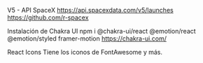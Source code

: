 
V5 - API SpaceX
https://api.spacexdata.com/v5/launches
https://github.com/r-spacex

Instalación de Chakra UI
npm i @chakra-ui/react @emotion/react @emotion/styled framer-motion
https://chakra-ui.com/

React Icons
Tiene los iconos de FontAwesome y más.